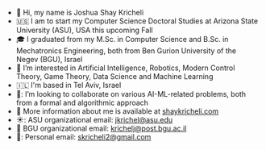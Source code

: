 - 👋 Hi, my name is Joshua Shay Kricheli
- 🇺🇸 I am to start my Computer Science Doctoral Studies at Arizona State University (ASU), USA this upcoming Fall
- 🎓 I graduated from my M.Sc. in Computer Science and B.Sc. in Mechatronics Engineering, both from Ben Gurion University of the Negev (BGU), Israel
- 👀 I’m interested in Artificial Intelligence, Robotics, Modern Control Theory, Game Theory, Data Science and Machine Learning
- 🇮🇱 I'm based in Tel Aviv, Israel
- 👥: I’m looking to collaborate on various AI-ML-related problems, both from a formal and algorithmic approach
- 🔗 More information about me is available at [shaykricheli.com](https://shaykricheli.com)
- ☀️: ASU organizational email: jkrichel@asu.edu
- 🐫 BGU organizational email: krichelj@post.bgu.ac.il
- 📮: Personal email: skricheli2@gmail.com

<!---
krichelj/krichelj is a ✨ special ✨ repository because its `README.md` (this file) appears on your GitHub profile.
You can click the Preview link to take a look at your changes.
--->
